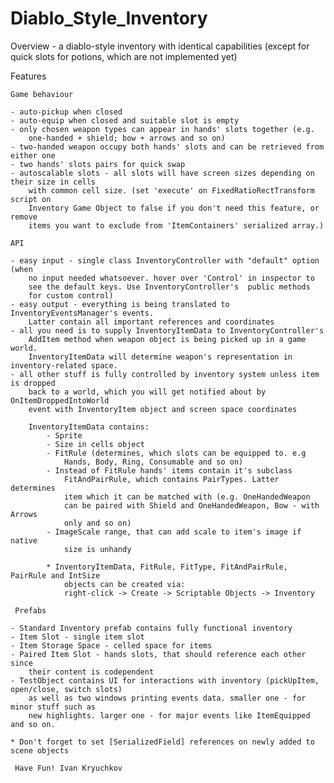 # Diablo_Style_Inventory
Overview
	- a diablo-style inventory with identical capabilities (except for 
		quick slots for potions, which are not implemented yet)

Features

    Game behaviour

	- auto-pickup when closed 
	- auto-equip when closed and suitable slot is empty
	- only chosen weapon types can appear in hands' slots together (e.g. 
		one-handed + shield; bow + arrows and so on)
	- two-handed weapon occupy both hands' slots and can be retrieved from either one
	- two hands' slots pairs for quick swap
	- autoscalable slots - all slots will have screen sizes depending on their size in cells
		with common cell size. (set 'execute' on FixedRatioRectTransform script on 
		Inventory Game Object to false if you don't need this feature, or remove
		items you want to exclude from 'ItemContainers' serialized array.)

    API

	- easy input - single class InventoryController with "default" option (when 
		no input needed whatsoever. hover over 'Control' in inspector to
		see the default keys. Use InventoryController's  public methods 
		for custom control)
	- easy output - everything is being translated to InventoryEventsManager's events. 
		Latter contain all important references and coordinates
	- all you need is to supply InventoryItemData to InventoryController's 
		AddItem method when weapon object is being picked up in a game world. 
		InventoryItemData will determine weapon's representation in inventory-related space.
	- all other stuff is fully controlled by inventory system unless item is dropped
		back to a world, which you will get notified about by OnItemDroppedIntoWorld
		event with InventoryItem object and screen space coordinates
		
		InventoryItemData contains:
			- Sprite
			- Size in cells object
			- FitRule (determines, which slots can be equipped to. e.g 
				Hands, Body, Ring, Consumable and so on)
			- Instead of FitRule hands' items contain it's subclass
				FitAndPairRule, which contains PairTypes. Latter determines
				item which it can be matched with (e.g. OneHandedWeapon 
				can be paired with Shield and OneHandedWeapon, Bow - with Arrows 
				only and so on)
			- ImageScale range, that can add scale to item's image if native 
				size is unhandy

			* InventoryItemData, FitRule, FitType, FitAndPairRule, PairRule and IntSize
				objects can be created via:
				right-click -> Create -> Scriptable Objects -> Inventory

     Prefabs

	- Standard Inventory prefab contains fully functional inventory
	- Item Slot - single item slot
	- Item Storage Space - celled space for items
	- Paired Item Slot - hands slots, that should reference each other since
		their content is codependent
	- TestObject contains UI for interactions with inventory (pickUpItem, open/close, switch slots)
		as well as two windows printing events data. smaller one - for minor stuff such as
		new highlights. larger one - for major events like ItemEquipped and so on.

	* Don't forget to set [SerializedField] references on newly added to scene objects
	
     Have Fun! Ivan Kryuchkov

